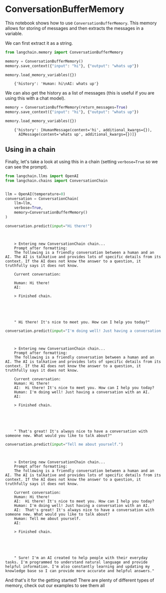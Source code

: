 # ConversationBufferMemory

This notebook shows how to use `ConversationBufferMemory`. This memory allows for storing of messages and then extracts the messages in a variable.

We can first extract it as a string.

<!-- WARNING: THIS FILE WAS AUTOGENERATED! DO NOT EDIT! Instead, edit the notebook w/the location & name as this file. -->


```python
from langchain.memory import ConversationBufferMemory
```


```python
memory = ConversationBufferMemory()
memory.save_context({"input": "hi"}, {"output": "whats up"})
```


```python
memory.load_memory_variables({})
```

<CodeOutputBlock lang="python">

```
    {'history': 'Human: hi\nAI: whats up'}
```

</CodeOutputBlock>

We can also get the history as a list of messages (this is useful if you are using this with a chat model).


```python
memory = ConversationBufferMemory(return_messages=True)
memory.save_context({"input": "hi"}, {"output": "whats up"})
```


```python
memory.load_memory_variables({})
```

<CodeOutputBlock lang="python">

```
    {'history': [HumanMessage(content='hi', additional_kwargs={}),
      AIMessage(content='whats up', additional_kwargs={})]}
```

</CodeOutputBlock>

## Using in a chain
Finally, let's take a look at using this in a chain (setting `verbose=True` so we can see the prompt).


```python
from langchain.llms import OpenAI
from langchain.chains import ConversationChain


llm = OpenAI(temperature=0)
conversation = ConversationChain(
    llm=llm, 
    verbose=True, 
    memory=ConversationBufferMemory()
)
```


```python
conversation.predict(input="Hi there!")
```

<CodeOutputBlock lang="python">

```
    
    
    > Entering new ConversationChain chain...
    Prompt after formatting:
    The following is a friendly conversation between a human and an AI. The AI is talkative and provides lots of specific details from its context. If the AI does not know the answer to a question, it truthfully says it does not know.
    
    Current conversation:
    
    Human: Hi there!
    AI:
    
    > Finished chain.





    " Hi there! It's nice to meet you. How can I help you today?"
```

</CodeOutputBlock>


```python
conversation.predict(input="I'm doing well! Just having a conversation with an AI.")
```

<CodeOutputBlock lang="python">

```
    
    
    > Entering new ConversationChain chain...
    Prompt after formatting:
    The following is a friendly conversation between a human and an AI. The AI is talkative and provides lots of specific details from its context. If the AI does not know the answer to a question, it truthfully says it does not know.
    
    Current conversation:
    Human: Hi there!
    AI:  Hi there! It's nice to meet you. How can I help you today?
    Human: I'm doing well! Just having a conversation with an AI.
    AI:
    
    > Finished chain.





    " That's great! It's always nice to have a conversation with someone new. What would you like to talk about?"
```

</CodeOutputBlock>


```python
conversation.predict(input="Tell me about yourself.")
```

<CodeOutputBlock lang="python">

```
    
    
    > Entering new ConversationChain chain...
    Prompt after formatting:
    The following is a friendly conversation between a human and an AI. The AI is talkative and provides lots of specific details from its context. If the AI does not know the answer to a question, it truthfully says it does not know.
    
    Current conversation:
    Human: Hi there!
    AI:  Hi there! It's nice to meet you. How can I help you today?
    Human: I'm doing well! Just having a conversation with an AI.
    AI:  That's great! It's always nice to have a conversation with someone new. What would you like to talk about?
    Human: Tell me about yourself.
    AI:
    
    > Finished chain.





    " Sure! I'm an AI created to help people with their everyday tasks. I'm programmed to understand natural language and provide helpful information. I'm also constantly learning and updating my knowledge base so I can provide more accurate and helpful answers."
```

</CodeOutputBlock>

And that's it for the getting started! There are plenty of different types of memory, check out our examples to see them all
